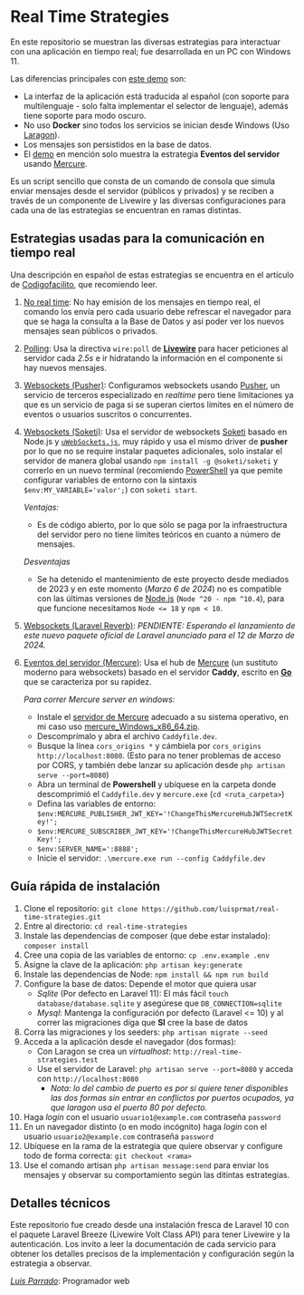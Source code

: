 # Real Time Strategies

En este repositorio se muestran las diversas estrategias para interactuar con una aplicación en tiempo real; fue desarrollada en un PC con Windows 11.

Las diferencias principales con [este demo](https://github.com/benbjurstrom/livewire-mercure-demo) son:

- La interfaz de la aplicación está traducida al español (con soporte para multilenguaje - solo falta implementar el selector de lenguaje), además tiene soporte para modo oscuro.
- No uso **Docker** sino todos los servicios se inician desde Windows (Uso [Laragon](https://laragon.org/download/index.html)).
- Los mensajes son persistidos en la base de datos.
- El [demo](https://github.com/benbjurstrom/livewire-mercure-demo) en mención solo muestra la estrategia **Eventos del servidor** usando [Mercure](https://mercure.rocks/).

Es un script sencillo que consta de un comando de consola que simula enviar mensajes desde el servidor (públicos y privados) y se reciben a través de un componente de Livewire y las diversas configuraciones para cada una de las estrategias se encuentran en ramas distintas.

## Estrategias usadas para la comunicación en tiempo real
Una descripción en español de estas estrategias se encuentra en el artículo de [Codigofacilito](https://codigofacilito.com/articles/266), que recomiendo leer.
1. [No real time](https://github.com/luisprmat/real-time-strategies/tree/no-real-time): No hay emisión de los mensajes en tiempo real, el comando los envía pero cada usuario debe refrescar el navegador para que se haga la consulta a la Base de Datos y así poder ver los nuevos mensajes sean públicos o privados.
2. [Polling](https://github.com/luisprmat/real-time-strategies/tree/polling): Usa la directiva `wire:poll` de [**Livewire**](https://livewire.laravel.com/docs/wire-poll) para hacer peticiones al servidor cada *2.5s* e ir hidratando la información en el componente si hay nuevos mensajes.
3. [Websockets (Pusher)](https://github.com/luisprmat/real-time-strategies/tree/pusher): Configuramos websockets usando [Pusher](https://pusher.com/), un servicio de terceros especializado en *realtime* pero tiene limitaciones ya que es un servicio de paga si se superan ciertos límites en el número de eventos o usuarios suscritos o concurrentes.
4. [Websockets (Soketi)](https://github.com/luisprmat/real-time-strategies/tree/soketi): Usa el servidor de websockets [Soketi](https://docs.soketi.app) basado en Node.js y [`uWebSockets.js`](https://github.com/uNetworking/uWebSockets.js), muy rápido y usa el mismo driver de **pusher** por lo que no se require instalar paquetes adicionales, solo instalar el servidor de manera global usando `npm install -g @soketi/soketi` y correrlo en un nuevo terminal (recomiendo [PowerShell](https://learn.microsoft.com/es-es/powershell/scripting/install/installing-powershell-on-windows?view=powershell-7.4) ya que pemite configurar variables de entorno con la sintaxis `$env:MY_VARIABLE='valor';`) con `soketi start`.

    *Ventajas:*
    - Es de código abierto, por lo que sólo se paga por la infraestructura del servidor pero no tiene límites teóricos en cuanto a número de mensajes.

    *Desventajas*
    - Se ha detenido el mantenimiento de este proyecto desde mediados de 2023 y en este momento (*Marzo 6 de 2024*) no es compatible con las últimas versiones de [Node.js](https://nodejs.org) (`Node ^20 - npm ^10.4`), para que funcione necesitamos `Node <= 18` y `npm < 10`.
5. [Websockets (Laravel Reverb)](https://reverb.laravel.com): *PENDIENTE: Esperando el lanzamiento de este nuevo paquete oficial de Laravel anunciado para el 12 de Marzo de 2024.*
6. [Eventos del servidor (Mercure)](https://github.com/luisprmat/real-time-strategies/tree/mercure): Usa el hub de [Mercure](https://mercure.rocks/) (un sustituto moderno para websockets) basado en el servidor **Caddy**, escrito en [**Go**](https://go.dev/) que se caracteriza por su rapidez.

    *Para correr Mercure server en windows:*
    - Instale el [servidor de Mercure](https://github.com/dunglas/mercure/releases) adecuado a su sistema operativo, en  mi caso uso [mercure_Windows_x86_64.zip](https://github.com/dunglas/mercure/releases/download/v0.15.9/mercure_Windows_x86_64.zip).
    - Descomprímalo y abra el archivo `Caddyfile.dev`.
    - Busque la línea `cors_origins *` y cámbiela por `cors_origins http://localhost:8080`. (Esto para no tener problemas de acceso por CORS, y también debe lanzar su aplicación desde `php artisan serve --port=8080`)
    - Abra un terminal de **Powershell** y ubíquese en la carpeta donde descomprimió el `Caddyfile.dev` y `mercure.exe` (`cd <ruta_carpeta>`)
    - Defina las variables de entorno: `$env:MERCURE_PUBLISHER_JWT_KEY='!ChangeThisMercureHubJWTSecretKey!';`
    - `$env:MERCURE_SUBSCRIBER_JWT_KEY='!ChangeThisMercureHubJWTSecretKey!';`
    - `$env:SERVER_NAME=':8888';`
    - Inicie el servidor: `.\mercure.exe run --config Caddyfile.dev`

## Guía rápida de instalación
1. Clone el repositorio: `git clone https://github.com/luisprmat/real-time-strategies.git`
2. Entre al directorio: `cd real-time-strategies`
3. Instale las dependencias de composer (que debe estar instalado): `composer install`
4. Cree una copia de las variables de entorno: `cp .env.example .env`
5. Asigne la clave de la aplicación: `php artisan key:generate`
6. Instale las dependencias de Node: `npm install && npm run build`
7. Configure la base de datos: Depende el motor que quiera usar
    - *Sqlite* (Por defecto en Laravel 11): El más fácil `touch database/database.sqlite` y asegúrese que `DB_CONNECTION=sqlite`
    - *Mysql*: Mantenga la configuración por defecto (Laravel <= 10) y al correr las migraciones díga que **SI** cree la base de datos
8. Corra las migraciones y los seeders: `php artisan migrate --seed`
9. Acceda a la aplicación desde el navegador (dos formas):
    - Con Laragon se crea un *virtualhost*: `http://real-time-strategies.test`
    - Use el servidor de Laravel: `php artisan serve --port=8080` y acceda con `http://localhost:8080`
        - *Nota: lo del cambio de puerto es por si quiere tener disponibles las dos formas sin entrar en conflictos por puertos ocupados, ya que laragon usa el puerto 80 por defecto.*
10. Haga *login* con el usuario `usuario1@example.com` contraseña `password`
11. En un navegador distinto (o en modo incógnito) haga *login* con el usuario `usuario2@example.com` contraseña `password`
12. Ubíquese en la rama de la estrategia que quiere observar y configure todo de forma correcta: `git checkout <rama>`
13. Use el comando artisan `php artisan message:send` para enviar los mensajes y observar su comportamiento según las ditintas estrategias.

## Detalles técnicos
Este repositorio fue creado desde una instalación fresca de Laravel 10 con el paquete Laravel Breeze (Livewire Volt Class API) para tener Livewire y la autenticación. Los invito a leer la documentación de cada servicio para obtener los detalles precisos de la implementación y configuración según la estrategia a observar.

[*Luis Parrado*](https://github.com/luisprmat): Programador web
